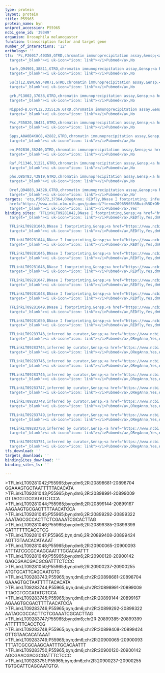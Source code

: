 ```yaml
---
type: protein
layout: protein
title: P55965
protein_name: byn
uniprot_accession: P55965
ncbi_gene_id: '39349'
organism: Drosophila melanogaster
function: transcription factor and target gene
number_of_interactions: '12'
orthologs: ''
tfs: 'Pc,P26017,40358,GTRD,chromatin immunoprecipitation assay,&ensp;<a href="https://www.ncbi.nlm.nih.gov/pubmed/?term=27924024%5Buid%5D"
  target="_blank"><i uk-icon="icon: link"></i>Pubmed</a>,No

  lark,Q94901,38811,GTRD,chromatin immunoprecipitation assay,&ensp;<a href="https://www.ncbi.nlm.nih.gov/pubmed/?term=27924024%5Buid%5D"
  target="_blank"><i uk-icon="icon: link"></i>Pubmed</a>,No

  Su(z)12,Q9NJG9,48071,GTRD,chromatin immunoprecipitation assay,&ensp;<a href="https://www.ncbi.nlm.nih.gov/pubmed/?term=27924024%5Buid%5D"
  target="_blank"><i uk-icon="icon: link"></i>Pubmed</a>,No

  grh,P13002,37038,GTRD,chromatin immunoprecipitation assay,&ensp;<a href="https://www.ncbi.nlm.nih.gov/pubmed/?term=27924024%5Buid%5D"
  target="_blank"><i uk-icon="icon: link"></i>Pubmed</a>,No

  Nipped-B,Q7PLI2,3355136,GTRD,chromatin immunoprecipitation assay,&ensp;<a href="https://www.ncbi.nlm.nih.gov/pubmed/?term=27924024%5Buid%5D"
  target="_blank"><i uk-icon="icon: link"></i>Pubmed</a>,No

  Psc,P35820,36431,GTRD,chromatin immunoprecipitation assay,&ensp;<a href="https://www.ncbi.nlm.nih.gov/pubmed/?term=27924024%5Buid%5D"
  target="_blank"><i uk-icon="icon: link"></i>Pubmed</a>,No

  Spps,A0A0B4KHC8,42882,GTRD,chromatin immunoprecipitation assay,&ensp;<a href="https://www.ncbi.nlm.nih.gov/pubmed/?term=27924024%5Buid%5D"
  target="_blank"><i uk-icon="icon: link"></i>Pubmed</a>,No

  en,P02836,36240,GTRD,chromatin immunoprecipitation assay,&ensp;<a href="https://www.ncbi.nlm.nih.gov/pubmed/?term=27924024%5Buid%5D"
  target="_blank"><i uk-icon="icon: link"></i>Pubmed</a>,No

  Raf,P11346,31221,GTRD,chromatin immunoprecipitation assay,&ensp;<a href="https://www.ncbi.nlm.nih.gov/pubmed/?term=27924024%5Buid%5D"
  target="_blank"><i uk-icon="icon: link"></i>Pubmed</a>,No

  pho,Q8ST83,43819,GTRD,chromatin immunoprecipitation assay,&ensp;<a href="https://www.ncbi.nlm.nih.gov/pubmed/?term=27924024%5Buid%5D"
  target="_blank"><i uk-icon="icon: link"></i>Pubmed</a>,No

  Dref,Q94883,34328,GTRD,chromatin immunoprecipitation assay,&ensp;<a href="https://www.ncbi.nlm.nih.gov/pubmed/?term=27924024%5Buid%5D"
  target="_blank"><i uk-icon="icon: link"></i>Pubmed</a>,No'
targets: 'otp,P56672,37364,ORegAnno; REDfly,DNase I footprinting; inferred by curator,&ensp;<a
  href="https://www.ncbi.nlm.nih.gov/pubmed/?term=20965965%5Buid%5D+OR+26578589%5Buid%5D+OR+11850413%5Buid%5D"
  target="_blank"><i uk-icon="icon: link"></i>Pubmed</a>,Yes'
binding_sites: 'TFLinkLT09281042,DNase I footprinting,&ensp;<a href="https://www.ncbi.nlm.nih.gov/pubmed/?term=11850413;20965965%5Buid%5D"
  target="_blank"><i uk-icon="icon: link"></i>Pubmed</a>,REDfly,Yes,dm6,2R,20898681,20898704,NA

  TFLinkLT09281043,DNase I footprinting,&ensp;<a href="https://www.ncbi.nlm.nih.gov/pubmed/?term=11850413;20965965%5Buid%5D"
  target="_blank"><i uk-icon="icon: link"></i>Pubmed</a>,REDfly,Yes,dm6,2R,20898991,20899009,NA

  TFLinkLT09281044,DNase I footprinting,&ensp;<a href="https://www.ncbi.nlm.nih.gov/pubmed/?term=11850413;20965965%5Buid%5D"
  target="_blank"><i uk-icon="icon: link"></i>Pubmed</a>,REDfly,Yes,dm6,2R,20899144,20899167,NA

  TFLinkLT09281045,DNase I footprinting,&ensp;<a href="https://www.ncbi.nlm.nih.gov/pubmed/?term=11850413;20965965%5Buid%5D"
  target="_blank"><i uk-icon="icon: link"></i>Pubmed</a>,REDfly,Yes,dm6,2R,20899292,20899322,NA

  TFLinkLT09281046,DNase I footprinting,&ensp;<a href="https://www.ncbi.nlm.nih.gov/pubmed/?term=11850413;20965965%5Buid%5D"
  target="_blank"><i uk-icon="icon: link"></i>Pubmed</a>,REDfly,Yes,dm6,2R,20899385,20899399,NA

  TFLinkLT09281047,DNase I footprinting,&ensp;<a href="https://www.ncbi.nlm.nih.gov/pubmed/?term=11850413;20965965%5Buid%5D"
  target="_blank"><i uk-icon="icon: link"></i>Pubmed</a>,REDfly,Yes,dm6,2R,20899408,20899424,NA

  TFLinkLT09281048,DNase I footprinting,&ensp;<a href="https://www.ncbi.nlm.nih.gov/pubmed/?term=11850413;20965965%5Buid%5D"
  target="_blank"><i uk-icon="icon: link"></i>Pubmed</a>,REDfly,Yes,dm6,2R,20900065,20900093,NA

  TFLinkLT09281049,DNase I footprinting,&ensp;<a href="https://www.ncbi.nlm.nih.gov/pubmed/?term=11850413;20965965%5Buid%5D"
  target="_blank"><i uk-icon="icon: link"></i>Pubmed</a>,REDfly,Yes,dm6,2R,20900120,20900142,NA

  TFLinkLT09281050,DNase I footprinting,&ensp;<a href="https://www.ncbi.nlm.nih.gov/pubmed/?term=11850413;20965965%5Buid%5D"
  target="_blank"><i uk-icon="icon: link"></i>Pubmed</a>,REDfly,Yes,dm6,2R,20900237,20900255,NA

  TFLinkLT09283743,inferred by curator,&ensp;<a href="https://www.ncbi.nlm.nih.gov/pubmed/?term=11850413%5Buid%5D"
  target="_blank"><i uk-icon="icon: link"></i>Pubmed</a>,ORegAnno,Yes,dm6,chr2R,20898681,20898704,+

  TFLinkLT09283744,inferred by curator,&ensp;<a href="https://www.ncbi.nlm.nih.gov/pubmed/?term=11850413%5Buid%5D"
  target="_blank"><i uk-icon="icon: link"></i>Pubmed</a>,ORegAnno,Yes,dm6,chr2R,20898991,20899009,+

  TFLinkLT09283745,inferred by curator,&ensp;<a href="https://www.ncbi.nlm.nih.gov/pubmed/?term=11850413%5Buid%5D"
  target="_blank"><i uk-icon="icon: link"></i>Pubmed</a>,ORegAnno,Yes,dm6,chr2R,20899144,20899167,+

  TFLinkLT09283746,inferred by curator,&ensp;<a href="https://www.ncbi.nlm.nih.gov/pubmed/?term=11850413%5Buid%5D"
  target="_blank"><i uk-icon="icon: link"></i>Pubmed</a>,ORegAnno,Yes,dm6,chr2R,20899292,20899322,+

  TFLinkLT09283747,inferred by curator,&ensp;<a href="https://www.ncbi.nlm.nih.gov/pubmed/?term=11850413%5Buid%5D"
  target="_blank"><i uk-icon="icon: link"></i>Pubmed</a>,ORegAnno,Yes,dm6,chr2R,20899385,20899399,+

  TFLinkLT09283748,inferred by curator,&ensp;<a href="https://www.ncbi.nlm.nih.gov/pubmed/?term=11850413%5Buid%5D"
  target="_blank"><i uk-icon="icon: link"></i>Pubmed</a>,ORegAnno,Yes,dm6,chr2R,20899408,20899424,+

  TFLinkLT09283749,inferred by curator,&ensp;<a href="https://www.ncbi.nlm.nih.gov/pubmed/?term=11850413%5Buid%5D"
  target="_blank"><i uk-icon="icon: link"></i>Pubmed</a>,ORegAnno,Yes,dm6,chr2R,20900065,20900093,+

  TFLinkLT09283750,inferred by curator,&ensp;<a href="https://www.ncbi.nlm.nih.gov/pubmed/?term=11850413%5Buid%5D"
  target="_blank"><i uk-icon="icon: link"></i>Pubmed</a>,ORegAnno,Yes,dm6,chr2R,20900120,20900142,+

  TFLinkLT09283751,inferred by curator,&ensp;<a href="https://www.ncbi.nlm.nih.gov/pubmed/?term=11850413%5Buid%5D"
  target="_blank"><i uk-icon="icon: link"></i>Pubmed</a>,ORegAnno,Yes,dm6,chr2R,20900237,20900255,+'
tfs_download: ''
targets_download: ''
bindingSites_download: ''
binding_sites_ls: ''

---
```

\>TFLinkLT09281042;P55965;byn;dm6;2R:20898681-20898704\GGAAAGTGCTAATTTTTACACATA\\>TFLinkLT09281043;P55965;byn;dm6;2R:20898991-20899009\GTTAGGTGCGATATCTCCA\\>TFLinkLT09281044;P55965;byn;dm6;2R:20899144-20899167\AAGAAGTGCGACTTTTAACATCCA\\>TFLinkLT09281045;P55965;byn;dm6;2R:20899292-20899322\AAATAGCGCCACTTCTCGAAATCGCACTTAG\\>TFLinkLT09281046;P55965;byn;dm6;2R:20899385-20899399\GATTTTTTCACCTCG\\>TFLinkLT09281047;P55965;byn;dm6;2R:20899408-20899424\AGTTGTAACACATAAAT\\>TFLinkLT09281048;P55965;byn;dm6;2R:20900065-20900093\ATTTATCGCGCAAGCAATTTGCACAATTT\\>TFLinkLT09281049;P55965;byn;dm6;2R:20900120-20900142\GAGCGAACGACGCGATTTCTCCC\\>TFLinkLT09281050;P55965;byn;dm6;2R:20900237-20900255\ATGTGCATTCAGCAATGTG\\>TFLinkLT09283743;P55965;byn;dm6;chr2R:20898681-20898704\GAAAGTGCTAATTTTTACACATA\\>TFLinkLT09283744;P55965;byn;dm6;chr2R:20898991-20899009\TTAGGTGCGATATCTCCA\\>TFLinkLT09283745;P55965;byn;dm6;chr2R:20899144-20899167\AGAAGTGCGACTTTTAACATCCA\\>TFLinkLT09283746;P55965;byn;dm6;chr2R:20899292-20899322\AATAGCGCCACTTCTCGAAATCGCACTTAG\\>TFLinkLT09283747;P55965;byn;dm6;chr2R:20899385-20899399\ATTTTTTCACCTCG\\>TFLinkLT09283748;P55965;byn;dm6;chr2R:20899408-20899424\GTTGTAACACATAAAT\\>TFLinkLT09283749;P55965;byn;dm6;chr2R:20900065-20900093\TTTATCGCGCAAGCAATTTGCACAATTT\\>TFLinkLT09283750;P55965;byn;dm6;chr2R:20900120-20900142\AGCGAACGACGCGATTTCTCCC\\>TFLinkLT09283751;P55965;byn;dm6;chr2R:20900237-20900255\TGTGCATTCAGCAATGTG\